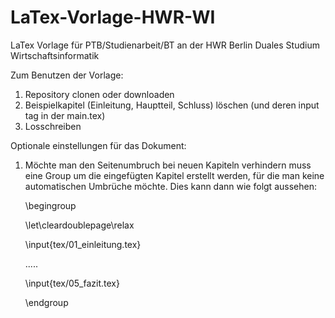 # LaTex-Vorlage-HWR-WI

LaTex Vorlage für PTB/Studienarbeit/BT an der HWR Berlin Duales Studium Wirtschaftsinformatik

Zum Benutzen der Vorlage: 
1. Repository clonen oder downloaden
2. Beispielkapitel (Einleitung, Hauptteil, Schluss) löschen (und deren input tag in der main.tex)
3. Losschreiben

Optionale einstellungen für das Dokument:
1. Möchte man den Seitenumbruch bei neuen Kapiteln verhindern muss eine Group um die eingefügten Kapitel erstellt werden, 
  für die man keine automatischen Umbrüche möchte. Dies kann dann wie folgt aussehen:  
    
    \begingroup 
    
    \let\cleardoublepage\relax

    \input{tex/01_einleitung.tex}

    .....
 
    \input{tex/05_fazit.tex}

    \endgroup

